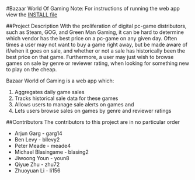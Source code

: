#Bazaar World Of Gaming
Note: For instructions of running the web app view the [INSTALL file](INSTALL.md)

##Project Description
With the proliferation of digital pc-game distributors, such as Steam, GOG, and Green Man Gaming, it can be hard to determine which vendor has the best price on a pc-game on any given day. Often times a user may not want to buy a game right away, but be made aware of if/when it goes on sale, and whether or not a sale has historically been the best price on that game. Furthermore, a user may just wish to browse games on sale by genre or reviewer rating, when looking for something new to play on the cheap.

Bazaar World of Gaming is a web app which:

1. Aggregates daily game sales 
2. Tracks historical sale data for these games 
3. Allows users to manage sale alerts on games and 
4. Lets users browse sales on games by genre and reviewer ratings

##Contributors
The contributors to this project are in no particular order

* Arjun Garg 	     - 	garg14
* Ben Levy 	     -	bllevy2
* Peter Meade	     -	meade4
* Michael Blasingame -	blasing2
* Jiwoong Youn	     - 	youn8
* Qiyue Zhu	     - 	zhu72
* Zhuoyuan Li	     -  li156	
